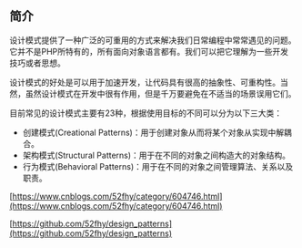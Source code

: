 ## 简介

设计模式提供了一种广泛的可重用的方式来解决我们日常编程中常常遇见的问题。它并不是PHP所特有的，所有面向对象语言都有。我们可以把它理解为一些开发技巧或者思想。

设计模式的好处是可以用于加速开发，让代码具有很高的抽象性、可重构性。当然，虽然设计模式在开发中很有作用，但是千万要避免在不适当的场景误用它们。

目前常见的设计模式主要有23种，根据使用目标的不同可以分为以下三大类：

- 创建模式(Creational Patterns)：用于创建对象从而将某个对象从实现中解耦合。
- 架构模式(Structural Patterns)：用于在不同的对象之间构造大的对象结构。
- 行为模式(Behavioral Patterns)：用于在不同的对象之间管理算法、关系以及职责。

[https://www.cnblogs.com/52fhy/category/604746.html](https://www.cnblogs.com/52fhy/category/604746.html)

[https://github.com/52fhy/design_patterns](https://github.com/52fhy/design_patterns)
